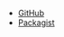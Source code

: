 - [GitHub](https://github.com/Syndesi/cypher-entity-manager-bridge-laravel)
- [Packagist](https://packagist.org/packages/syndesi/cypher-entity-manager-bridge-laravel)
